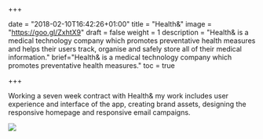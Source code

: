 +++

date = "2018-02-10T16:42:26+01:00"
title = "Health&"
image = "https://goo.gl/ZxhtX9"
draft = false
weight = 1
description = "Health& is a medical technology company which promotes preventative health measures and helps their users track, organise and safely store all of their medical information."
brief="Health& is a medical technology company which promotes preventative health measures."
toc = true

+++

<p id="post-box" class="break">
  Working a seven week contract with Health& my work includes user experience and interface of the app, creating brand assets, designing the responsive homepage and responsive email campaigns.
</p>
<div class="space break">
<img src="http://mrross.net/wp-content/uploads/2016/04/Health-DashboardHero-01.png">
</div>
